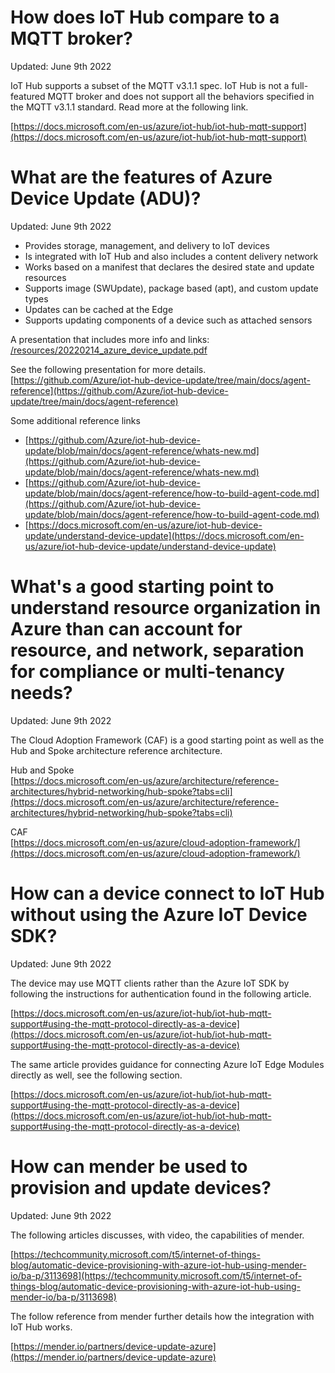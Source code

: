 # How does IoT Hub compare to a MQTT broker?
Updated: June 9th 2022  

IoT Hub supports a subset of the MQTT v3.1.1 spec. IoT Hub is not a full-featured MQTT broker and does not support all the behaviors specified in the MQTT v3.1.1 standard. Read more at the following link.

[https://docs.microsoft.com/en-us/azure/iot-hub/iot-hub-mqtt-support](https://docs.microsoft.com/en-us/azure/iot-hub/iot-hub-mqtt-support)  

# What are the features of Azure Device Update (ADU)?
Updated: June 9th 2022
- Provides storage, management, and delivery to IoT devices
- Is integrated with IoT Hub and also includes a content delivery network
- Works based on a manifest that declares the desired state and update resources 
- Supports image (SWUpdate), package based (apt), and custom update types
- Updates can be cached at the Edge
- Supports updating components of a device such as attached sensors

A presentation that includes more info and links: [/resources/20220214_azure_device_update.pdf](/resources/20220214_azure_device_update.pdf)  

See the following presentation for more details.  
[https://github.com/Azure/iot-hub-device-update/tree/main/docs/agent-reference](https://github.com/Azure/iot-hub-device-update/tree/main/docs/agent-reference)  

Some additional reference links  
- [https://github.com/Azure/iot-hub-device-update/blob/main/docs/agent-reference/whats-new.md](https://github.com/Azure/iot-hub-device-update/blob/main/docs/agent-reference/whats-new.md)  
- [https://github.com/Azure/iot-hub-device-update/blob/main/docs/agent-reference/how-to-build-agent-code.md](https://github.com/Azure/iot-hub-device-update/blob/main/docs/agent-reference/how-to-build-agent-code.md)  
- [https://docs.microsoft.com/en-us/azure/iot-hub-device-update/understand-device-update](https://docs.microsoft.com/en-us/azure/iot-hub-device-update/understand-device-update)  

# What's a good starting point to understand resource organization in Azure than can account for resource, and network, separation for compliance or multi-tenancy needs?
Updated: June 9th 2022  

The Cloud Adoption Framework (CAF) is a good starting point as well as the Hub and Spoke architecture reference architecture.

Hub and Spoke  
[https://docs.microsoft.com/en-us/azure/architecture/reference-architectures/hybrid-networking/hub-spoke?tabs=cli](https://docs.microsoft.com/en-us/azure/architecture/reference-architectures/hybrid-networking/hub-spoke?tabs=cli)

CAF  
[https://docs.microsoft.com/en-us/azure/cloud-adoption-framework/](https://docs.microsoft.com/en-us/azure/cloud-adoption-framework/)  

# How can a device connect to IoT Hub without using the Azure IoT Device SDK?  
Updated: June 9th 2022  

The device may use MQTT clients rather than the Azure IoT SDK by following the instructions for authentication found in the following article.

[https://docs.microsoft.com/en-us/azure/iot-hub/iot-hub-mqtt-support#using-the-mqtt-protocol-directly-as-a-device](https://docs.microsoft.com/en-us/azure/iot-hub/iot-hub-mqtt-support#using-the-mqtt-protocol-directly-as-a-device)

The same article provides guidance for connecting Azure IoT Edge Modules directly as well, see the following section.  

[https://docs.microsoft.com/en-us/azure/iot-hub/iot-hub-mqtt-support#using-the-mqtt-protocol-directly-as-a-device](https://docs.microsoft.com/en-us/azure/iot-hub/iot-hub-mqtt-support#using-the-mqtt-protocol-directly-as-a-device)

# How can mender be used to provision and update devices?  
Updated: June 9th 2022  

The following articles discusses, with video, the capabilities of mender.  

[https://techcommunity.microsoft.com/t5/internet-of-things-blog/automatic-device-provisioning-with-azure-iot-hub-using-mender-io/ba-p/3113698](https://techcommunity.microsoft.com/t5/internet-of-things-blog/automatic-device-provisioning-with-azure-iot-hub-using-mender-io/ba-p/3113698)  

The follow reference from mender further details how the integration with IoT Hub works.  

[https://mender.io/partners/device-update-azure](https://mender.io/partners/device-update-azure)  
